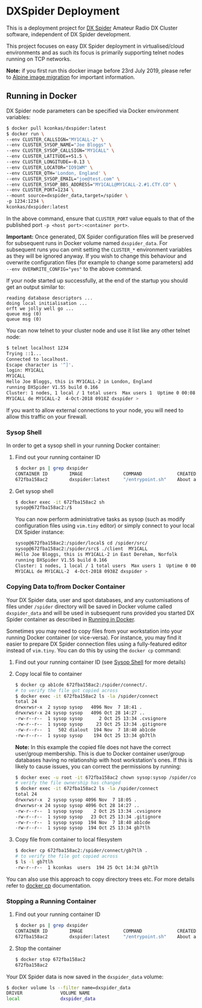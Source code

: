 # DXSpider Deployment

This is a deployment project for [DX Spider](http://wiki.dxcluster.org/index.php/Main_Page) Amateur Radio DX Cluster 
software, independent of DX Spider development.

This project focuses on easy DX Spider deployment in virtualised/cloud
environments and as such its focus is primarily supporting telnet nodes
running on TCP networks.

**Note:** if you first run this docker image before 23rd July 2019, please refer to [Alpine image migration](./README.alpine-migration.md) for important information.

## Running in Docker
DX Spider node parameters can be specified via Docker environment variables:
```bash
$ docker pull kconkas/dxspider:latest
$ docker run \
--env CLUSTER_CALLSIGN="MY1CALL-2" \
--env CLUSTER_SYSOP_NAME="Joe Bloggs" \
--env CLUSTER_SYSOP_CALLSIGN="MY1CALL" \
--env CLUSTER_LATITUDE=+51.5 \
--env CLUSTER_LONGITUDE=-0.13 \
--env CLUSTER_LOCATOR="IO91WM" \
--env CLUSTER_QTH='London, England' \
--env CLUSTER_SYSOP_EMAIL="joe@test.com" \
--env CLUSTER_SYSOP_BBS_ADDRESS="MY1CALL@MY1CALL-2.#1.CTY.CO" \
--env CLUSTER_PORT=1234 \
--mount source=dxspider_data,target=/spider \
-p 1234:1234 \
kconkas/dxspider:latest
```

In the above command, ensure that `CLUSTER_PORT` value equals to that of the 
published port `-p <host port>:<container port>`.

**Important:** Once generated, DX Spider configuration files will be preserved for 
subsequent runs in Docker volume named `dxspider_data`. For subsequent runs you 
can omit setting the `CLUSTER_*` environment variables as they will be ignored anyway. 
If you wish to change this behaviour and overwrite configuration files (for example 
to change some parameters) add `--env OVERWRITE_CONFIG="yes"` to the above command.

If your node started up successfully, at the end of the startup you should 
get an output similar to:
```
reading database descriptors ...
doing local initialisation ...
orft we jolly well go ...
queue msg (0)
queue msg (0)
```

You can now telnet to your cluster node and use it list like any other telnet
node:
```bash
$ telnet localhost 1234
Trying ::1...
Connected to localhost.
Escape character is '^]'.
login: MY1CALL
MY1CALL
Hello Joe Bloggs, this is MY1CALL-2 in London, England
running DXSpider V1.55 build 0.166
Cluster: 1 nodes, 1 local / 1 total users  Max users 1  Uptime 0 00:08
MY1CALL de MY1CALL-2  4-Oct-2018 0918Z dxspider >
```

If you want to allow external connections to your node, you will need to allow 
this traffic on your firewall.

### Sysop Shell
In order to get a sysop shell in your running Docker container:

1. Find out your running container ID
    ```bash
    $ docker ps | grep dxspider
    CONTAINER ID        IMAGE               COMMAND             CREATED              STATUS              PORTS                    NAMES
    672fba158ac2        dxspider:latest     "/entrypoint.sh"    About a minute ago   Up About a minute   0.0.0.0:1234->1234/tcp   dazzling_kowalevski
    ```

2. Get sysop shell
    ```bash
    $ docker exec -it 672fba158ac2 sh
    sysop@672fba158ac2:/$
    ```
    
    You can now perform administrative tasks as sysop (such as modify configuration files using `vim.tiny` editor) or
    simply connect to your local DX Spider instance:
    ```bash
    sysop@672fba158ac2:/spider/local$ cd /spider/src/
    sysop@672fba158ac2:/spider/src$ ./client  MY1CALL
    Hello Joe Bloggs, this is MY1CALL-2 in East Dereham, Norfolk
    running DXSpider V1.55 build 0.166
    Cluster: 1 nodes, 1 local / 1 total users  Max users 1  Uptime 0 00:00
    MY1CALL de MY1CALL-2  4-Oct-2018 0938Z dxspider >
    ```

### Copying Data to/from Docker Container  
Your DX Spider data, user and spot databases, and any customisations of files under `/spider` directory will be 
saved in Docker volume called `dxspider_data` and will be used in subsequent runs provided you started DX Spider 
container as described in [Running in Docker](#running-in-docker).

Sometimes you may need to copy files from your workstation into your running Docker container (or vice-versa).
For instance, you may find it easier to prepare DX Spider connection files using a fully-featured editor instead of 
`vim.tiny`. You can do this by using the `docker cp` command:

1. Find out your running container ID (see [Sysop Shell](#sysop-shell) for more details)
2. Copy local file to container
    ```bash
    $ docker cp ab1cde 672fba158ac2:/spider/connect/.
    # to verify the file got copied across
    $ docker exec -it 672fba158ac2 ls -la /spider/connect
    total 24
    drwxrwsr-x  2 sysop sysop   4096 Nov  7 18:41 .
    drwxrwsr-x 24 sysop sysop   4096 Oct 28 14:27 ..
    -rw-r--r--  1 sysop sysop      2 Oct 25 13:34 .cvsignore
    -rw-r--r--  1 sysop sysop     23 Oct 25 13:34 .gitignore
    -rw-r--r--  1   502 dialout  194 Nov  7 18:40 ab1cde
    -rw-r--r--  1 sysop sysop    194 Oct 25 13:34 gb7tlh
    ```
  
    **Note:** In this example the copied file does not have the correct user/group membership. This is due to Docker 
    container user/group databases having no relationship with host workstation's ones. If this is likely to cause 
    issues, you can correct the permissions by running:
    ```bash
    $ docker exec -u root -it 672fba158ac2 chown sysop:sysop /spider/connect/ab1cde
    # verify the file ownership has changed
    $ docker exec -it 672fba158ac2 ls -la /spider/connect
    total 24
    drwxrwsr-x  2 sysop sysop 4096 Nov  7 18:05 .
    drwxrwsr-x 24 sysop sysop 4096 Oct 28 14:27 ..
    -rw-r--r--  1 sysop sysop    2 Oct 25 13:34 .cvsignore
    -rw-r--r--  1 sysop sysop   23 Oct 25 13:34 .gitignore
    -rw-r--r--  1 sysop sysop  194 Nov  7 18:40 ab1cde
    -rw-r--r--  1 sysop sysop  194 Oct 25 13:34 gb7tlh
    ```
    
3. Copy file from container to local filesystem
    ```bash
    $ docker cp 672fba158ac2:/spider/connect/gb7tlh .
    # to verify the file got copied across
    $ ls -l gb7tlh
    -rw-r--r--  1 kconkas  users  194 25 Oct 14:34 gb7tlh
    ```

You can also use this approach to copy directory trees etc. For more details refer to 
[docker cp](https://docs.docker.com/engine/reference/commandline/cp/) documentation.
  
### Stopping a Running Container
1. Find out your running container ID
    ```bash
    $ docker ps | grep dxspider
    CONTAINER ID        IMAGE               COMMAND             CREATED              STATUS              PORTS                    NAMES
    672fba158ac2        dxspider:latest     "/entrypoint.sh"    About a minute ago   Up About a minute   0.0.0.0:1234->1234/tcp   dazzling_kowalevski
    ```
2.  Stop the container
    ```bash
    $ docker stop 672fba158ac2
    672fba158ac2
    ```

Your DX Spider data is now saved in the `dxspider_data` volume:
```bash
$ docker volume ls --filter name=dxspider_data
DRIVER              VOLUME NAME
local               dxspider_data
```
